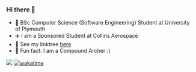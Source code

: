 ### Hi there 👋

- 📖 BSc Computer Science (Software Engineering) Student at University of Plymouth
- ✈️ I am a Sponsored Student at Collins Aerospace
- 🌳 See my linktree [here](https://linktr.ee/coreyrichardson)
- 🏹 Fun fact: I am a Compound Archer :)
<!-- - 😄 Pronouns: ... -->
<!-- - 🌱 To see what I'm currently learning, view my [learning repository](https://github.com/corey-richardson/learning) -->

![](https://wakatime.com/share/@coreyrichardson/f818933f-b6c5-4e50-8730-ec6909335705.svg)
[![wakatime](https://wakatime.com/badge/user/55c30436-1509-4eb9-9f18-fa9b7c6060c4.svg)](https://wakatime.com/@55c30436-1509-4eb9-9f18-fa9b7c6060c4)


<!-- &layout=compact --!>
